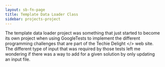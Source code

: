 ```yaml
---
layout: sb-fn-page
title: Template Data Loader Class
sidebar: projects-project
---
```


The template data loader project was something that just started to become its own project when using GoogleTests to implement the different
programming challenges that are part of the Techie Delight &lt;/&gt; web site.   The different type of input that was required by those tests
left me wondering if there was a way to add for a given solution by only updating an input file.

